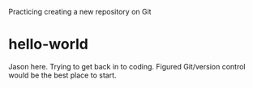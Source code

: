 Practicing creating a new repository on Git

# hello-world

Jason here. Trying to get back in to coding.
Figured Git/version control would be the best place to start.
